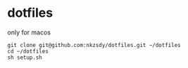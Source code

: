 # dotfiles

only for macos

```
git clone git@github.com:nkzsdy/dotfiles.git ~/dotfiles
cd ~/dotfiles
sh setup.sh
```

